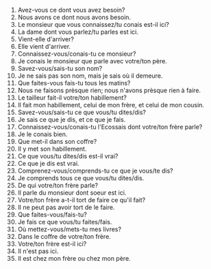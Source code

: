 1. Avez-vous ce dont vous avez besoin?
2. Nous avons ce dont nous avons besoin.
3. Le monsieur que vous connaissez/tu conais est-il ici?
4. La dame dont vous parlez/tu parles est ici.
5. Vient-elle d'arriver?
6. Elle vient d'arriver.
7. Connaissez-vous/conais-tu ce monsieur?
8. Je conais le monsieur que parle avec votre/ton père.
9. Savez-vous/sais-tu son nom?
10. Je ne sais pas son nom, mais je sais où il demeure.
11. Que faites-vous fais-tu tous les matins?
12. Nous ne faisons prèsque rien; nous n'avons prèsque rien à faire.
13. Le tailleur fait-il votre/ton habillement?
14. Il fait mon habillement, celui de mon frère, et celui de mon cousin.
15. Savez-vous/sais-tu ce que vous/tu dites/dis?
16. Je sais ce que je dis, et ce que je fais.
17. Connaissez-vous/conais-tu l'Ecossais dont votre/ton frère parle?
18. Je le conais bien.
19. Que met-il dans son coffre?
20. Il y met son habillement.
21. Ce que vous/tu dites/dis est-il vrai?
22. Ce que je dis est vrai.
23. Comprenez-vous/comprends-tu ce que je vous/te dis?
24. Je comprends tous ce que vous/tu dites/dis.
25. De qui votre/ton frère parle?
26. Il parle du monsieur dont soeur est ici.
27. Votre/ton frère a-t-il tort de faire ce qu'il fait?
28. Il ne peut pas avoir tort de le faire.
29. Que faites-vous/fais-tu?
30. Je fais ce que vous/tu faites/fais.
31. Où mettez-vous/mets-tu mes livres?
32. Dans le coffre de votre/ton frère.
33. Votre/ton frère est-il ici?
34. Il n'est pas ici.
35. Il est chez mon frère ou chez mon père.
